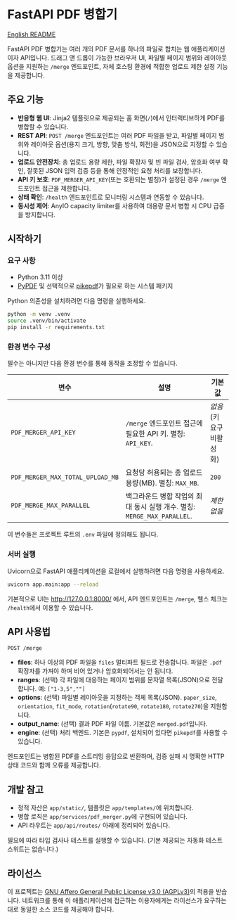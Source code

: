 # FastAPI PDF 병합기

[English README](README.EN.md)

FastAPI PDF 병합기는 여러 개의 PDF 문서를 하나의 파일로 합치는 웹 애플리케이션이자 API입니다. 드래그 앤 드롭이 가능한 브라우저 UI, 파일별 페이지 범위와 레이아웃 옵션을 지원하는 `/merge` 엔드포인트, 자체 호스팅 환경에 적합한 업로드 제한 설정 기능을 제공합니다.

## 주요 기능

- **반응형 웹 UI**: Jinja2 템플릿으로 제공되는 홈 화면(`/`)에서 인터랙티브하게 PDF를 병합할 수 있습니다.
- **REST API**: `POST /merge` 엔드포인트는 여러 PDF 파일을 받고, 파일별 페이지 범위와 레이아웃 옵션(용지 크기, 방향, 맞춤 방식, 회전)을 JSON으로 지정할 수 있습니다.
- **업로드 안전장치**: 총 업로드 용량 제한, 파일 확장자 및 빈 파일 검사, 암호화 여부 확인, 잘못된 JSON 입력 검증 등을 통해 안정적인 요청 처리를 보장합니다.
- **API 키 보호**: `PDF_MERGER_API_KEY`(또는 호환되는 별칭)가 설정된 경우 `/merge` 엔드포인트 접근을 제한합니다.
- **상태 확인**: `/health` 엔드포인트로 모니터링 시스템과 연동할 수 있습니다.
- **동시성 제어**: AnyIO capacity limiter를 사용하여 대용량 문서 병합 시 CPU 급증을 방지합니다.

## 시작하기

### 요구 사항

- Python 3.11 이상
- [PyPDF](https://pypdf.readthedocs.io/) 및 선택적으로 [pikepdf](https://pikepdf.readthedocs.io/)가 필요로 하는 시스템 패키지

Python 의존성을 설치하려면 다음 명령을 실행하세요.

```bash
python -m venv .venv
source .venv/bin/activate
pip install -r requirements.txt
```

### 환경 변수 구성

필수는 아니지만 다음 환경 변수를 통해 동작을 조정할 수 있습니다.

| 변수 | 설명 | 기본값 |
| --- | --- | --- |
| `PDF_MERGER_API_KEY` | `/merge` 엔드포인트 접근에 필요한 API 키. 별칭: `API_KEY`. | _없음_ (키 요구 비활성화) |
| `PDF_MERGER_MAX_TOTAL_UPLOAD_MB` | 요청당 허용되는 총 업로드 용량(MB). 별칭: `MAX_MB`. | `200` |
| `PDF_MERGE_MAX_PARALLEL` | 백그라운드 병합 작업의 최대 동시 실행 개수. 별칭: `MERGE_MAX_PARALLEL`. | _제한 없음_ |

이 변수들은 프로젝트 루트의 `.env` 파일에 정의해도 됩니다.

### 서버 실행

Uvicorn으로 FastAPI 애플리케이션을 로컬에서 실행하려면 다음 명령을 사용하세요.

```bash
uvicorn app.main:app --reload
```

기본적으로 UI는 <http://127.0.0.1:8000/> 에서, API 엔드포인트는 `/merge`, 헬스 체크는 `/health`에서 이용할 수 있습니다.

## API 사용법

`POST /merge`

- **files**: 하나 이상의 PDF 파일을 `files` 멀티파트 필드로 전송합니다. 파일은 `.pdf` 확장자를 가져야 하며 비어 있거나 암호화되어서는 안 됩니다.
- **ranges**: (선택) 각 파일에 대응하는 페이지 범위를 문자열 목록(JSON)으로 전달합니다. 예: `["1-3,5",""]`
- **options**: (선택) 파일별 레이아웃을 지정하는 객체 목록(JSON). `paper_size`, `orientation`, `fit_mode`, `rotation`(`rotate90`, `rotate180`, `rotate270`)을 지원합니다.
- **output_name**: (선택) 결과 PDF 파일 이름. 기본값은 `merged.pdf`입니다.
- **engine**: (선택) 처리 백엔드. 기본은 `pypdf`, 설치되어 있다면 `pikepdf`를 사용할 수 있습니다.

엔드포인트는 병합된 PDF를 스트리밍 응답으로 반환하며, 검증 실패 시 명확한 HTTP 상태 코드와 함께 오류를 제공합니다.

## 개발 참고

- 정적 자산은 `app/static/`, 템플릿은 `app/templates/`에 위치합니다.
- 병합 로직은 `app/services/pdf_merger.py`에 구현되어 있습니다.
- API 라우트는 `app/api/routes/` 아래에 정리되어 있습니다.

필요에 따라 타입 검사나 테스트를 실행할 수 있습니다. (기본 제공되는 자동화 테스트 스위트는 없습니다.)

## 라이선스

이 프로젝트는 [GNU Affero General Public License v3.0 (AGPLv3)](https://www.gnu.org/licenses/agpl-3.0.html)의 적용을 받습니다. 네트워크를 통해 이 애플리케이션에 접근하는 이용자에게는 라이선스가 요구하는 대로 동일한 소스 코드를 제공해야 합니다.
